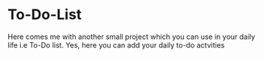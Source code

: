 # To-Do-List
Here comes me with another small project which you can use in your daily life i.e To-Do list. Yes, here you can add your daily to-do actvities
